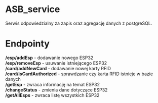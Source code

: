 # ASB_service
Serwis odpowiedzialny za zapis oraz agregację danych z postgreSQL.
# Endpointy
<b>/esp/addEsp</b> - dodawanie nowego ESP32\
<b>/esp/removeEsp</b> - usuwanie istniejącego ESP32\
<b>/card/addNewCard</b> - dodawanie nowej karty RFID\
<b>/card/isCardAuthorized</b> - sprawdzanie czy karta RFID istnieje w bazie danych\
<b>/getEsp</b> - zwraca informację na temat ESP32\
<b>/changeStatus</b> - zmienia dane dotyczące ESP32\
<b>/getAllEsps</b> - zwraca listę wszystkich ESP32
